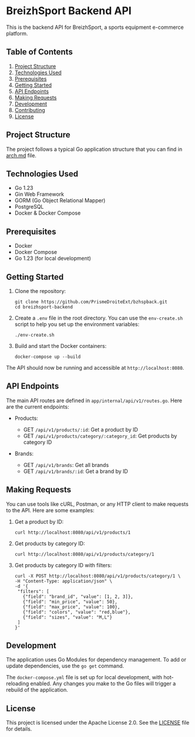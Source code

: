 # BreizhSport Backend API

This is the backend API for BreizhSport, a sports equipment e-commerce platform.

## Table of Contents

1. [Project Structure](#project-structure)
2. [Technologies Used](#technologies-used)
3. [Prerequisites](#prerequisites)
4. [Getting Started](#getting-started)
5. [API Endpoints](#api-endpoints)
6. [Making Requests](#making-requests)
7. [Development](#development)
8. [Contributing](#contributing)
9. [License](#license)

## Project Structure

The project follows a typical Go application structure that you can find in [arch.md](./app/docs/arch.md) file.

## Technologies Used

- Go 1.23
- Gin Web Framework
- GORM (Go Object Relational Mapper)
- PostgreSQL
- Docker & Docker Compose

## Prerequisites

- Docker
- Docker Compose
- Go 1.23 (for local development)

## Getting Started

1. Clone the repository:

   ```
   git clone https://github.com/PrismeDroiteExt/bzhspback.git
   cd breizhsport-backend
   ```

2. Create a `.env` file in the root directory. You can use the `env-create.sh` script to help you set up the environment variables:

   ```
   ./env-create.sh
   ```

3. Build and start the Docker containers:
   ```
   docker-compose up --build
   ```

The API should now be running and accessible at `http://localhost:8080`.

## API Endpoints

The main API routes are defined in `app/internal/api/v1/routes.go`. Here are the current endpoints:

- Products:

  - GET `/api/v1/products/:id`: Get a product by ID
  - GET `/api/v1/products/category/:category_id`: Get products by category ID

- Brands:
  - GET `/api/v1/brands`: Get all brands
  - GET `/api/v1/brands/:id`: Get a brand by ID

## Making Requests

You can use tools like cURL, Postman, or any HTTP client to make requests to the API. Here are some examples:

1. Get a product by ID:

   ```
   curl http://localhost:8080/api/v1/products/1
   ```

2. Get products by category ID:

   ```
   curl http://localhost:8080/api/v1/products/category/1
   ```

3. Get products by category ID with filters:
   ```
   curl -X POST http://localhost:8080/api/v1/products/category/1 \
   -H "Content-Type: application/json" \
   -d '{
   	"filters": [
   	  {"field": "brand_id", "value": [1, 2, 3]},
   	  {"field": "min_price", "value": 50},
   	  {"field": "max_price", "value": 100},
   	  {"field": "colors", "value": "red,blue"},
   	  {"field": "sizes", "value": "M,L"}
   	]
   }'
   ```

## Development

The application uses Go Modules for dependency management. To add or update dependencies, use the `go get` command.

The `docker-compose.yml` file is set up for local development, with hot-reloading enabled. Any changes you make to the Go files will trigger a rebuild of the application.

## License

This project is licensed under the Apache License 2.0. See the [LICENSE](LICENSE) file for details.
